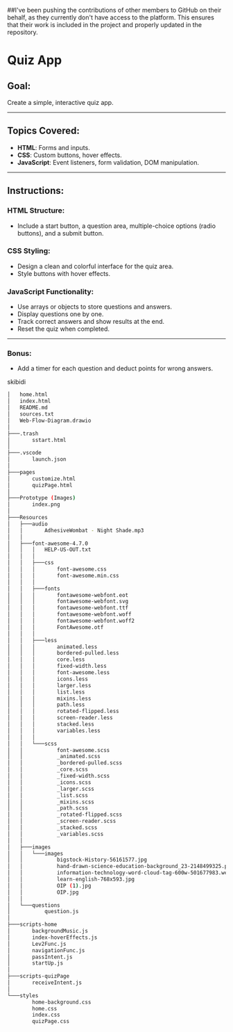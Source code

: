 ##I've been pushing the contributions of other members to GitHub on their behalf, as they currently don't have access to the platform. This ensures that their work is included in the project and properly updated in the repository.

# Quiz App

## **Goal:**  
Create a simple, interactive quiz app.

---

## **Topics Covered:**  
- **HTML**: Forms and inputs.  
- **CSS**: Custom buttons, hover effects.  
- **JavaScript**: Event listeners, form validation, DOM manipulation.  

---

## **Instructions:**  

### **HTML Structure:**  
- Include a start button, a question area, multiple-choice options (radio buttons), and a submit button.  

### **CSS Styling:**  
- Design a clean and colorful interface for the quiz area.  
- Style buttons with hover effects.  

### **JavaScript Functionality:**  
- Use arrays or objects to store questions and answers.  
- Display questions one by one.  
- Track correct answers and show results at the end.  
- Reset the quiz when completed.  

---

### **Bonus:**  
- Add a timer for each question and deduct points for wrong answers.


skibidi
```bash
│   home.html
│   index.html
│   README.md
│   sources.txt
│   Web-Flow-Diagram.drawio
│
├───.trash
│       sstart.html
│
├───.vscode
│       launch.json
│
├───pages
│       customize.html
│       quizPage.html
│
├───Prototype (Images)
│       index.png
│
├───Resources
│   ├───audio
│   │       AdhesiveWombat - Night Shade.mp3
│   │
│   ├───font-awesome-4.7.0
│   │   │   HELP-US-OUT.txt
│   │   │
│   │   ├───css
│   │   │       font-awesome.css
│   │   │       font-awesome.min.css
│   │   │
│   │   ├───fonts
│   │   │       fontawesome-webfont.eot
│   │   │       fontawesome-webfont.svg
│   │   │       fontawesome-webfont.ttf
│   │   │       fontawesome-webfont.woff
│   │   │       fontawesome-webfont.woff2
│   │   │       FontAwesome.otf
│   │   │
│   │   ├───less
│   │   │       animated.less
│   │   │       bordered-pulled.less
│   │   │       core.less
│   │   │       fixed-width.less
│   │   │       font-awesome.less
│   │   │       icons.less
│   │   │       larger.less
│   │   │       list.less
│   │   │       mixins.less
│   │   │       path.less
│   │   │       rotated-flipped.less
│   │   │       screen-reader.less
│   │   │       stacked.less
│   │   │       variables.less
│   │   │
│   │   └───scss
│   │           font-awesome.scss
│   │           _animated.scss
│   │           _bordered-pulled.scss
│   │           _core.scss
│   │           _fixed-width.scss
│   │           _icons.scss
│   │           _larger.scss
│   │           _list.scss
│   │           _mixins.scss
│   │           _path.scss
│   │           _rotated-flipped.scss
│   │           _screen-reader.scss
│   │           _stacked.scss
│   │           _variables.scss
│   │
│   ├───images
│   │   └───images
│   │           bigstock-History-56161577.jpg
│   │           hand-drawn-science-education-background_23-2148499325.png
│   │           information-technology-word-cloud-tag-600w-501677983.webp
│   │           learn-english-768x593.jpg
│   │           OIP (1).jpg
│   │           OIP.jpg
│   │
│   └───questions
│           question.js
│
├───scripts-home
│       backgroundMusic.js
│       index-hoverEffects.js
│       Lev2Func.js
│       navigationFunc.js
│       passIntent.js
│       startUp.js
│
├───scripts-quizPage
│       receiveIntent.js
│
└───styles
        home-background.css
        home.css
        index.css
        quizPage.css

